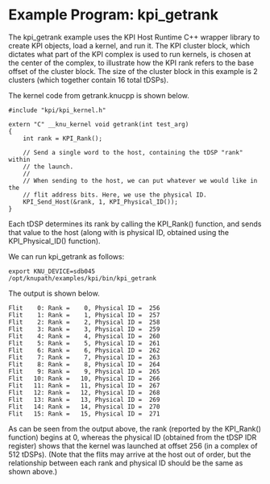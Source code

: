 # Example Program: kpi_getrank

The kpi_getrank example uses the KPI Host Runtime C++ wrapper library to create
KPI objects, load a kernel, and run it. The KPI cluster block, which dictates
what part of the KPI complex is used to run kernels, is chosen at the center
of the complex, to illustrate how the KPI rank refers to the base offset of the
cluster block. The size of the cluster block in this example is 2 clusters
(which together contain 16 total tDSPs).

The kernel code from getrank.knucpp is shown below.

~~~~~~~~~~~~{.cpp}
#include "kpi/kpi_kernel.h"

extern "C" __knu_kernel void getrank(int test_arg)
{
    int rank = KPI_Rank();

    // Send a single word to the host, containing the tDSP "rank" within
    // the launch.
    // 
    // When sending to the host, we can put whatever we would like in the
    // flit address bits. Here, we use the physical ID.
    KPI_Send_Host(&rank, 1, KPI_Physical_ID());
}
~~~~~~~~~~~~

Each tDSP determines its rank by calling the KPI_Rank() function, and sends
that value to the host (along with is physical ID, obtained using the
KPI_Physical_ID() function).

We can run kpi_getrank as follows:

~~~~~~~~~~~~{.bash}
export KNU_DEVICE=sdb045
/opt/knupath/examples/kpi/bin/kpi_getrank
~~~~~~~~~~~~

The output is shown below.

~~~~~~~~~~~~{.bash}
Flit    0: Rank =    0, Physical ID =  256
Flit    1: Rank =    1, Physical ID =  257
Flit    2: Rank =    2, Physical ID =  258
Flit    3: Rank =    3, Physical ID =  259
Flit    4: Rank =    4, Physical ID =  260
Flit    5: Rank =    5, Physical ID =  261
Flit    6: Rank =    6, Physical ID =  262
Flit    7: Rank =    7, Physical ID =  263
Flit    8: Rank =    8, Physical ID =  264
Flit    9: Rank =    9, Physical ID =  265
Flit   10: Rank =   10, Physical ID =  266
Flit   11: Rank =   11, Physical ID =  267
Flit   12: Rank =   12, Physical ID =  268
Flit   13: Rank =   13, Physical ID =  269
Flit   14: Rank =   14, Physical ID =  270
Flit   15: Rank =   15, Physical ID =  271
~~~~~~~~~~~~

As can be seen from the output above, the rank (reported by the KPI_Rank()
function) begins at 0, whereas the physical ID (obtained from the tDSP IDR
register) shows that the kernel was launched at offset 256 (in a complex
of 512 tDSPs). (Note that the flits may arrive at the host out of order,
but the relationship between each rank and physical ID should be the same
as shown above.)
